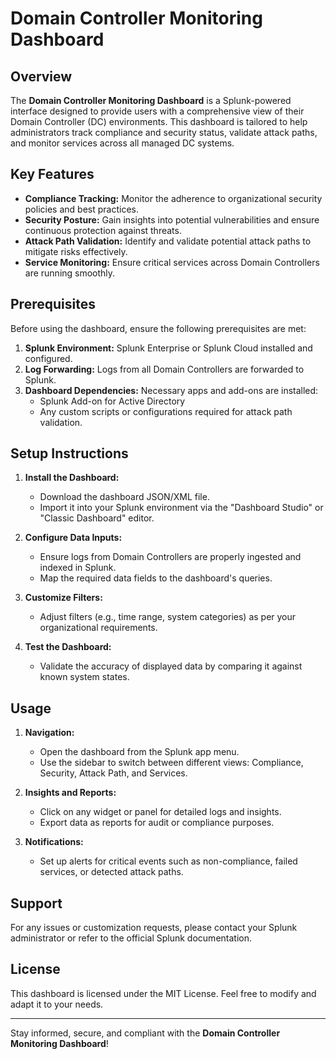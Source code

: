 
# Domain Controller Monitoring Dashboard

## Overview

The **Domain Controller Monitoring Dashboard** is a Splunk-powered interface designed to provide users with a comprehensive view of their Domain Controller (DC) environments. This dashboard is tailored to help administrators track compliance and security status, validate attack paths, and monitor services across all managed DC systems.

## Key Features

- **Compliance Tracking:** Monitor the adherence to organizational security policies and best practices.
- **Security Posture:** Gain insights into potential vulnerabilities and ensure continuous protection against threats.
- **Attack Path Validation:** Identify and validate potential attack paths to mitigate risks effectively.
- **Service Monitoring:** Ensure critical services across Domain Controllers are running smoothly.

## Prerequisites

Before using the dashboard, ensure the following prerequisites are met:

1. **Splunk Environment:** Splunk Enterprise or Splunk Cloud installed and configured.
2. **Log Forwarding:** Logs from all Domain Controllers are forwarded to Splunk.
3. **Dashboard Dependencies:** Necessary apps and add-ons are installed:
   - Splunk Add-on for Active Directory
   - Any custom scripts or configurations required for attack path validation.

## Setup Instructions

1. **Install the Dashboard:**
   - Download the dashboard JSON/XML file.
   - Import it into your Splunk environment via the "Dashboard Studio" or "Classic Dashboard" editor.

2. **Configure Data Inputs:**
   - Ensure logs from Domain Controllers are properly ingested and indexed in Splunk.
   - Map the required data fields to the dashboard's queries.

3. **Customize Filters:**
   - Adjust filters (e.g., time range, system categories) as per your organizational requirements.

4. **Test the Dashboard:**
   - Validate the accuracy of displayed data by comparing it against known system states.

## Usage

1. **Navigation:**
   - Open the dashboard from the Splunk app menu.
   - Use the sidebar to switch between different views: Compliance, Security, Attack Path, and Services.

2. **Insights and Reports:**
   - Click on any widget or panel for detailed logs and insights.
   - Export data as reports for audit or compliance purposes.

3. **Notifications:**
   - Set up alerts for critical events such as non-compliance, failed services, or detected attack paths.

## Support

For any issues or customization requests, please contact your Splunk administrator or refer to the official Splunk documentation.

## License

This dashboard is licensed under the MIT License. Feel free to modify and adapt it to your needs.

---

Stay informed, secure, and compliant with the **Domain Controller Monitoring Dashboard**!
